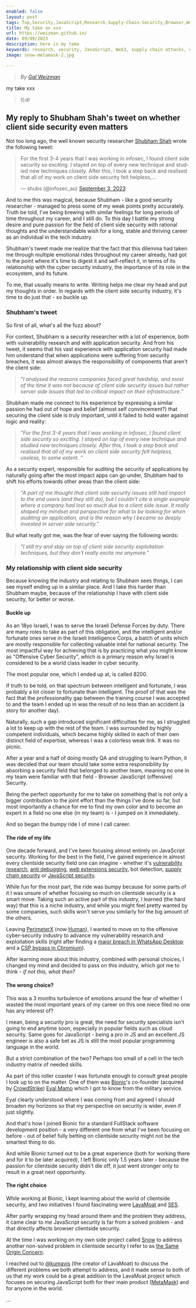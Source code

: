 ```yaml
---
enabled: false
layout: post
tags: Top,Security,JavaScript,Research,Supply-Chain-Security,Browser,Web3
title: My take on xxx
url: https://weizman.github.io/
date: 09/09/2023
description: here is my take
keywords: research, security, JavaScript, Web3, supply chain attacks, web
image: snow-metamask-2.jpg

---
```


> _By [Gal Weizman](https://github.com/weizman)_

my take xxx

> _tl;dr_

## My reply to Shubham Shah's tweet on whether client side security even matters

Not too long ago, the well known security researcher [Shubham Shah](https://shubs.io/) wrote the following tweet:

<blockquote class="twitter-tweet"><p lang="en" dir="ltr">For the first 3-4 years that I was working in infosec, I found client side security so exciting. I stayed on top of every new technique and studied new techniques closely. After this, I took a step back and realised that all of my work on client side security felt helpless,…</p>&mdash; shubs (@infosec_au) <a href="https://twitter.com/infosec_au/status/1698322940159557987?ref_src=twsrc%5Etfw">September 3, 2023</a></blockquote> <script async src="https://platform.twitter.com/widgets.js" charset="utf-8"></script>

And to me this was magical, because Shubham - like a good security researcher - managed to press some of my weak points pretty accurately.
Truth be told, I've being brewing with similar feelings for long periods of time throughout my career, and I still do. 
To this day I battle my strong desire and pure passion for the field of client side security with rational thoughts and the understandable wish for a long, stable and thriving career as an individual in the tech industry.

Shubham's tweet made me realize that the fact that this dilemma had taken me through multiple emotional rides throughout my career already, had got to the point where it's time to digest it and self-reflect it, in terms of its relationship with the cyber security industry, the importance of its role in the ecosystem, and its future.

To me, that usually means to write. Writing helps me clear my head and put my thoughts in order. In regards with the client side security industry, it's time to do just that - so buckle up.

### Shubham's tweet

So first of all, what's all the fuzz about? 

For context, Shubham is a security researcher with a lot of experience, both with vulnerability research and with application security.
And from his tweet, it seems that his vast experience with application security had made him understand that when applications were suffering from security breaches, it was almost always the responsibility of components that aren't the client side:

> "_I analysed the reasons companies faced great hardship, and most of the time it was not because of client side security issues but rather server side issues that led to critical impact on their infrastructure._"

Shubham made me connect to his experience by expressing a similar passion he had out of hope and belief (almost self convincement?) that securing the client side is truly important, until it failed to hold water against logic and reality:

> _"For the first 3-4 years that I was working in infosec, I found client side security so exciting. I stayed on top of every new technique and studied new techniques closely. After this, I took a step back and realised that all of my work on client side security felt helpless, useless, to some extent. "_

As a security expert, responsible for auditing the security of applications by naturally going after the most impact apps can go under, Shubham had to shift his efforts towards other areas than the client side:

> _"A part of me thought that client side security issues still had impact to the end users (and they still do), but I couldn't cite a single example where a company had lost so much due to a client side issue. It really shaped my mindset and perspective for what to be looking for when auditing an application, and is the reason why I became so deeply invested in server side security."_

But what really got me, was the fear of ever saying the following words:

> _"I still try and stay on top of client side security exploitation techniques, but they don't really excite me anymore."_

### My relationship with client side security

Because knowing the industry and relating to Shubham sees things, I can see myself ending up in a similar place.
And I take this harder than Shubham maybe, because of the relationship I have with client side security, for better or worse.

#### Buckle up

As an 18yo Israeli, I was to serve the Israeli Defense Forces by duty. There are many roles to take as part of this obligation, and the intelligent and/or fortunate ones serve in the Israeli Intelligence Corps, a batch of units which are mostly responsible for collecting valuable intel for national security. The most impactful way for achieving that is by practicing what you might know as "Offensive Cyber Security", which is a primary reason why Israel is considered to be a world class leader in cyber security.

The most popular one, which I ended up at, is called 8200.

If truth to be told, on that spectrum between intelligent and fortunate, I was probably a lot closer to fortunate than intelligent.
The proof of that was the fact that the professionality gap between the training course I was accepted to and the team I ended up in was the result of no less than an accident (a story for another day).

Naturally, such a gap introduced significant difficulties for me, as I struggled a lot to keep up with the rest of the team. I was surrounded by highly competent individuals, which became highly skilled in each of their own distinct field of expertise, whereas I was a colorless weak link. It was no picnic.

After a year and a half of doing mostly QA and struggling to learn Python, it was decided that our team should take some extra responsibility by absorbing a security field that belonged to another team, meaning no one in my team were familiar with that field - Browser JavaScript (offensive) Security.

Being the perfect opportunity for me to take on something that is not only a bigger contribution to the joint effort than the things I've done so far, but most importantly a chance for me to find my own color and to become an expert in a field no one else (in my team) is - I jumped on it immediately.

And so began the bumpy ride I of mine I call career.

#### The ride of my life

One decade forward, and I've been focusing almost entirely on JavaScript security. Working for the best in the field, I've gained experience in almost every clientside 
security field one can imagine - whether it's 
[vulnerability research](https://weizmangal.com/?tags=CVEs), 
[anti debugging](https://weizmangal.com/?tags=Anti-Debug), 
[web extensions security](https://weizmangal.com/?tags=MetaMask), 
bot detection, 
[supply chain security](https://weizmangal.com/?tags=Supply-Chain-Security) or 
[JavaScript security](https://weizmangal.com/2021/07/18/securely-snow-across/).

While fun for the most part, the ride was bumpy because for some parts of it I was unsure of whether focusing so much on clientside security is a smart move.
Taking such an active part of this industry, I learned (the hard way) that this is a niche industry, and while you might feel pretty wanted by some companies,
such skills won't serve you similarly for the big amount of the others.

Leaving [PerimeterX](https://perimeterx.com/) (now [Human](https://www.humansecurity.com/)), I wanted to move on to the offensive cyber-security industry to advance my
vulnerability research and exploitation skills 
(right after finding a [major breach in WhatsApp Desktop](https://weizmangal.com/2020/02/14/whatsapp-vuln/) and a [CSP bypass in Chromium](https://weizmangal.com/2020/09/02/csp-vuln/)).

After learning more about this industry, combined with personal choices, I changed my mind and decided to pass on this industry, which got me to think - _if not this, what then?_

#### The wrong choice?

This was a 3 months turbulence of emotions around the fear of whether I wasted the most important years of my career on this one niece filed no one has any interest of?

I mean, being a security pro is great, the need for security specialists isn't going to end anytime soon, especially in popular fields such as cloud security.
Same goes for JavaScript - being a pro in JS and an excellent JS engineer is also a safe bet as JS is still the most popular programming language in the world.

But a strict combination of the two? Perhaps too small of a cell in the tech industry matrix of needed skills.

As part of this roller coaster I was fortunate enough to consult great people I look up to on the matter. 
One of them was [Bionic](https://bionic.ai/)'s co-founder (acquired by [CrowdStrike](https://www.crowdstrike.com/)) [Eyal Mamo](https://www.crunchbase.com/person/eyal-mamo) 
which I got to know from the military service.

Eyal clearly understood where I was coming from and agreed I should broaden my horizons so that my perspective on security is wider, even if just slightly.

And that's how I joined Bionic for a standard FullStack software development position - a very different one from what I've been focusing on before - out of belief
fully betting on clientside security might not be the smartest thing to do.

And while Bionic turned out to be a great experience (both for working there and for it to be later acquired), 
I left Bionic only 1.5 years later - because the passion for clientside security didn't die off, it just went stronger only to result in a great next opportunity.

#### The right choice

While working at Bionic, I kept learning about the world of clientside security, and two initiatives I found fascinating were
[LavaMoat](https://weizmangal.com/?tags=LavaMoat) and [SES](https://github.com/endojs/endo/tree/master/packages/ses).

After partly wrapping my head around them and the problem they address, it came clear to me JavaScript security is far from a solved problem - and that
directly affects browser clientside security.

At the time I was working on my own side project called [Snow](https://github.com/lavamoat/snow) to address another non-solved problem in clientside 
security I refer to as [the Same Origin Concern](https://weizmangal.com/2023/09/28/the-same-origin-concern/).

I reached out to [@kumavis](https://github.com/kumavis) (the creator of LavaMoat) to discuss the different problems we both attempt to address, and it made sense to
both of us that my work could be a great addition to the LavaMoat project which focuses on securing JavaScript both for their main 
product ([MetaMask](https://weizmangal.com/?tags=MetaMask)) and for anyone in the world. 

...


